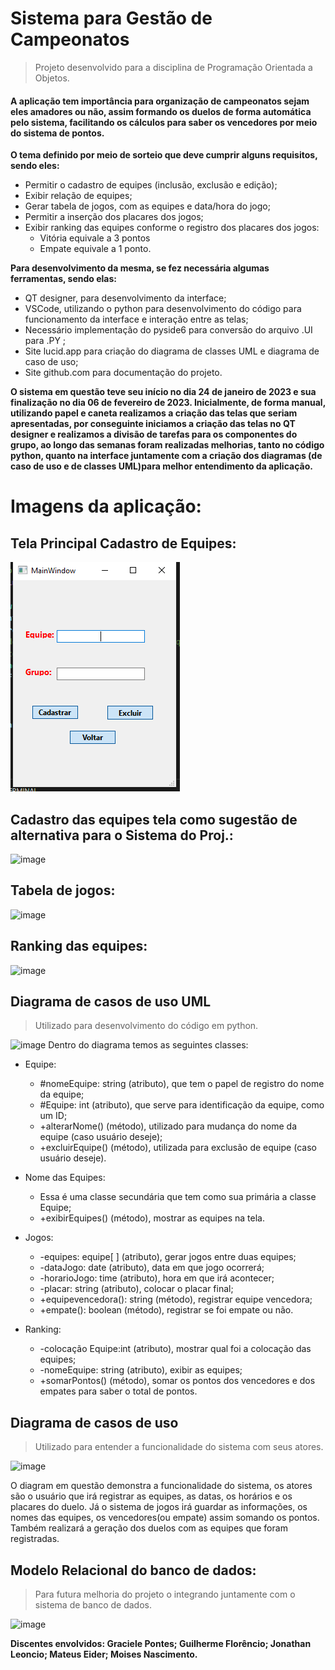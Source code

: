 # Sistema para Gestão de Campeonatos
> Projeto desenvolvido para a disciplina de Programação Orientada a Objetos.

#### A aplicação tem importância para organização de campeonatos sejam eles amadores ou não, assim formando os duelos de forma automática pelo sistema, facilitando os cálculos para saber os vencedores por meio do sistema de pontos.
**O tema definido por meio de sorteio que deve cumprir alguns requisitos, sendo eles:**
- Permitir o cadastro de equipes (inclusão, exclusão e edição);
- Exibir relação de equipes;
- Gerar tabela de jogos, com as equipes e data/hora do jogo;
- Permitir a inserção dos placares dos jogos;
- Exibir ranking das equipes conforme o registro dos placares dos jogos:
  - Vitória equivale a 3 pontos
  - Empate equivale a 1 ponto.
  
 **Para desenvolvimento da mesma, se fez necessária algumas ferramentas, sendo elas:**
 - QT designer, para desenvolvimento da interface;
 - VSCode, utilizando o python para desenvolvimento do código para funcionamento da interface e interação entre as telas;
 - Necessário implementação do pyside6 para conversão do arquivo .UI para .PY ;
 - Site lucid.app para criação do diagrama de classes UML e diagrama de caso de uso;
 - Site github.com para documentação do projeto.
 
**O sistema em questão teve seu início no dia 24 de janeiro de 2023 e sua finalização no dia 06 de fevereiro de 2023. Inicialmente, de forma manual, utilizando papel e caneta realizamos a criação das telas que seriam apresentadas, por conseguinte iniciamos a criação das telas no QT designer e realizamos a divisão de tarefas para os componentes do grupo, ao longo das semanas foram realizadas melhorias, tanto no código python, quanto na interface juntamente com a criação dos diagramas (de caso de uso e  de classes UML)para melhor entendimento da aplicação.**

# Imagens da aplicação:
  ## Tela Principal Cadastro de Equipes:
  
  ![image](Print_telas_sistema/Print01_tela_de_cadastro.PNG)

  ## Cadastro das equipes tela como sugestão de alternativa para o Sistema do Proj.:
  
![image](https://user-images.githubusercontent.com/115077376/217274398-f79637fd-d503-43a3-9cf2-9c635b4ae8aa.png)

  ## Tabela de jogos:
  
  ![image](https://user-images.githubusercontent.com/115077376/217280259-f93d3a83-8ee8-4b5d-9f02-030887b5dbeb.png)

  ## Ranking das equipes:
  
![image](https://user-images.githubusercontent.com/115077376/217279100-8e44f92c-5556-498e-aa29-03bf0a0e7a0b.png)

## Diagrama de casos de uso UML 

> Utilizado para desenvolvimento do código em python.

![image](https://user-images.githubusercontent.com/115077376/217119249-087b2dc3-97be-4f2a-8011-28bfdd22e998.png)
Dentro do diagrama temos as seguintes classes:
- Equipe:
  - #nomeEquipe: string (atributo), que tem o papel de registro do nome da equipe;
  - #Equipe: int (atributo), que serve para identificação da equipe, como um ID;
  - +alterarNome() (método), utilizado para mudança do nome da equipe (caso usuário deseje);
  - +excluirEquipe() (método), utilizada para exclusão de equipe (caso usuário deseje).
  
- Nome das Equipes:
  - Essa é uma classe secundária que tem como sua primária a classe Equipe;
  - +exibirEquipes() (método), mostrar as equipes na tela.
  
- Jogos:
  - -equipes: equipe[ ] (atributo), gerar jogos entre duas equipes;
  - -dataJogo: date (atributo), data em que jogo ocorrerá;
  - -horarioJogo: time (atributo), hora em que irá acontecer;
  - -placar: string (atributo), colocar o placar final;
  - +equipevencedora(): string (método), registrar equipe vencedora;
  - +empate(): boolean (método), registrar se foi empate ou não.
  
- Ranking:
  - -colocação Equipe:int (atributo), mostrar qual foi a colocação das equipes;
  - -nomeEquipe: string (atributo), exibir as equipes;
  - +somarPontos() (método), somar os pontos dos vencedores e dos empates para saber o total de pontos. 
 
## Diagrama de casos de uso

> Utilizado para entender a funcionalidade do sistema com seus atores. 

![image](https://user-images.githubusercontent.com/115077376/217124006-52bdccf7-d4de-411a-b4f0-a72583e90f1a.png)

O diagram em questão demonstra a funcionalidade do sistema, os atores são o usuário que irá registrar as equipes, as datas, os horários e os placares do duelo. Já o sistema de jogos irá guardar as informações, os nomes das equipes, os vencedores(ou empate) assim somando os pontos. Também realizará a geração dos duelos com as equipes que foram registradas.  

## Modelo Relacional do banco de dados: 
> Para futura melhoria do projeto o integrando juntamente com o sistema de banco de dados.

![image](https://user-images.githubusercontent.com/115077376/217263966-c41171d2-8521-469b-a3c9-b4cf3af5ceff.png)




__Discentes envolvidos: Graciele Pontes; Guilherme Florêncio; Jonathan Leoncio; Mateus Eider; Moises Nascimento.__

